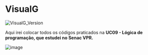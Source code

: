 # VisualG

![VisualG_Version](https://img.shields.io/badge/VisualG-3.0-orange.svg)

Aqui irei colocar todos os códigos praticados na **UC09 - Lógica de programação, que estudei no Senac VPR.**

![image](http://www.simi.org.br/files/2018/MAIO/conheca-cursos-de-programacao-gratis-1132x600.jpg)